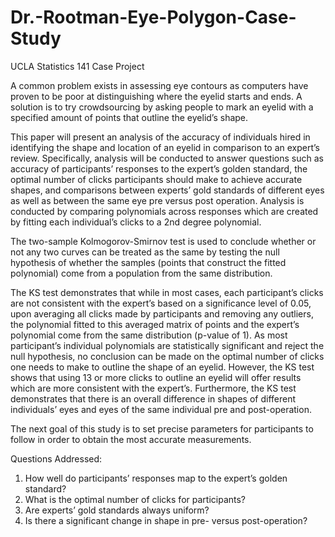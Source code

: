 # Dr.-Rootman-Eye-Polygon-Case-Study
UCLA Statistics 141 Case Project 

A common problem exists in assessing eye contours as computers have proven to be poor at distinguishing where the eyelid starts and ends. A solution is to try crowdsourcing by asking people to mark an eyelid with a specified amount of points that outline the eyelid’s shape. 

This paper will present an analysis of the accuracy of individuals hired in identifying the shape and location of an eyelid in comparison to an expert’s review. Specifically, analysis will be conducted to answer questions such as accuracy of participants’ responses to the expert’s golden standard, the optimal number of clicks participants should make to achieve accurate shapes, and comparisons between experts’ gold standards of different eyes as well as between the same eye pre versus post operation. Analysis is conducted by comparing polynomials across responses which are created by fitting each individual’s clicks to a 2nd degree polynomial. 

The two-sample Kolmogorov-Smirnov test is used to conclude whether or not any two curves can be treated as the same by testing the null hypothesis of whether the samples (points that construct the fitted polynomial) come from a population from the same distribution. 

The KS test demonstrates that while in most cases, each participant’s clicks are not consistent with the expert’s based on a significance level of 0.05, upon averaging all clicks made by participants and removing any outliers, the polynomial fitted to this averaged matrix of points and the expert’s polynomial come from the same distribution (p-value of 1). As most participant’s individual polynomials are statistically significant and reject the null hypothesis, no conclusion can be made on the optimal number of clicks one needs to make to outline the shape of an eyelid. However, the KS test shows that using 13 or more clicks to outline an eyelid will offer results which are more consistent with the expert’s. Furthermore, the KS test demonstrates that there is an overall difference in shapes of different individuals’ eyes and eyes of the same individual pre and post-operation. 

The next goal of this study is to set precise parameters for participants to follow in order to obtain the most accurate measurements.


Questions Addressed:
1) How well do participants’ responses map to the expert’s golden standard?
2) What is the optimal number of clicks for participants?
3) Are experts’ gold standards always uniform?
4) Is there a significant change in shape in pre- versus post-operation?
